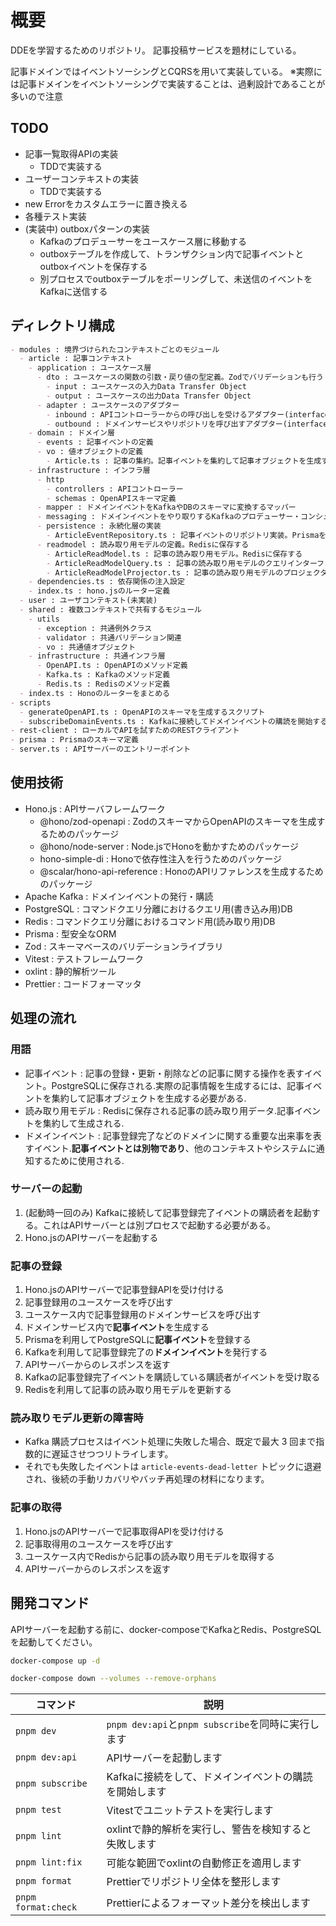 # 概要

DDEを学習するためのリポジトリ。
記事投稿サービスを題材にしている。

記事ドメインではイベントソーシングとCQRSを用いて実装している。
※実際には記事ドメインをイベントソーシングで実装することは、過剰設計であることが多いので注意

## TODO

- 記事一覧取得APIの実装
  - TDDで実装する
- ユーザーコンテキストの実装
  - TDDで実装する
- new Errorをカスタムエラーに置き換える
- 各種テスト実装
- (実装中) outboxパターンの実装
  - Kafkaのプロデューサーをユースケース層に移動する
  - outboxテーブルを作成して、トランザクション内で記事イベントとoutboxイベントを保存する
  - 別プロセスでoutboxテーブルをポーリングして、未送信のイベントをKafkaに送信する

## ディレクトリ構成

```md
- modules : 境界づけられたコンテキストごとのモジュール
  - article : 記事コンテキスト
    - application : ユースケース層
      - dto : ユースケースの関数の引数・戻り値の型定義。Zodでバリデーションも行う
        - input : ユースケースの入力Data Transfer Object
        - output : ユースケースの出力Data Transfer Object
      - adapter : ユースケースのアダプター
        - inbound : APIコントローラーからの呼び出しを受けるアダプター(interface)
        - outbound : ドメインサービスやリポジトリを呼び出すアダプター(interface)
    - domain : ドメイン層
      - events : 記事イベントの定義
      - vo : 値オブジェクトの定義
        - Article.ts : 記事の集約。記事イベントを集約して記事オブジェクトを生成する  
    - infrastructure : インフラ層
      - http
        - controllers : APIコントローラー
        - schemas : OpenAPIスキーマ定義
      - mapper : ドメインイベントをKafkaやDBのスキーマに変換するマッパー
      - messaging : ドメインイベントをやり取りするKafkaのプロデューサー・コンシューマー
      - persistence : 永続化層の実装
        - ArticleEventRepository.ts : 記事イベントのリポジトリ実装。Prismaを利用してPostgreSQLに保存する　 
      - readmodel : 読み取り用モデルの定義。Redisに保存する
        - ArticleReadModel.ts : 記事の読み取り用モデル。Redisに保存する
        - ArticleReadModelQuery.ts : 記事の読み取り用モデルのクエリインターフェース
        - ArticleReadModelProjector.ts : 記事の読み取り用モデルのプロジェクター。記事イベントを受けて読み取り用モデルを更新する
    - dependencies.ts : 依存関係の注入設定
    - index.ts : hono.jsのルーター定義  
  - user : ユーザコンテキスト(未実装)
  - shared : 複数コンテキストで共有するモジュール
    - utils
      - exception : 共通例外クラス
      - validator : 共通バリデーション関連
      - vo : 共通値オブジェクト
    - infrastructure : 共通インフラ層
      - OpenAPI.ts : OpenAPIのメソッド定義
      - Kafka.ts : Kafkaのメソッド定義
      - Redis.ts : Redisのメソッド定義
  - index.ts : Honoのルーターをまとめる
- scripts
  - generateOpenAPI.ts : OpenAPIのスキーマを生成するスクリプト
  - subscribeDomainEvents.ts : Kafkaに接続してドメインイベントの購読を開始するスクリプト
- rest-client : ローカルでAPIを試すためのRESTクライアント
- prisma : Prismaのスキーマ定義
- server.ts : APIサーバーのエントリーポイント
```

## 使用技術

- Hono.js : APIサーバフレームワーク
  - @hono/zod-openapi : ZodのスキーマからOpenAPIのスキーマを生成するためのパッケージ
  - @hono/node-server : Node.jsでHonoを動かすためのパッケージ
  - hono-simple-di : Honoで依存性注入を行うためのパッケージ
  - @scalar/hono-api-reference : HonoのAPIリファレンスを生成するためのパッケージ
- Apache Kafka : ドメインイベントの発行・購読
- PostgreSQL : コマンドクエリ分離におけるクエリ用(書き込み用)DB
- Redis : コマンドクエリ分離におけるコマンド用(読み取り用)DB
- Prisma : 型安全なORM
- Zod : スキーマベースのバリデーションライブラリ
- Vitest : テストフレームワーク
- oxlint : 静的解析ツール
- Prettier : コードフォーマッタ

## 処理の流れ

### 用語

- 記事イベント : 記事の登録・更新・削除などの記事に関する操作を表すイベント。PostgreSQLに保存される.実際の記事情報を生成するには、記事イベントを集約して記事オブジェクトを生成する必要がある.
- 読み取り用モデル : Redisに保存される記事の読み取り用データ.記事イベントを集約して生成される.
- ドメインイベント : 記事登録完了などのドメインに関する重要な出来事を表すイベント.**記事イベントとは別物であり**、他のコンテキストやシステムに通知するために使用される.

### サーバーの起動

1. (起動時一回のみ) Kafkaに接続して記事登録完了イベントの購読者を起動する。これはAPIサーバーとは別プロセスで起動する必要がある。
2. Hono.jsのAPIサーバーを起動する

### 記事の登録

1. Hono.jsのAPIサーバーで記事登録APIを受け付ける
2. 記事登録用のユースケースを呼び出す
3. ユースケース内で記事登録用のドメインサービスを呼び出す
4. ドメインサービス内で**記事イベント**を生成する
5. Prismaを利用してPostgreSQLに**記事イベント**を登録する
6. Kafkaを利用して記事登録完了の**ドメインイベント**を発行する
7. APIサーバーからのレスポンスを返す
8. Kafkaの記事登録完了イベントを購読している購読者がイベントを受け取る
9. Redisを利用して記事の読み取り用モデルを更新する

### 読み取りモデル更新の障害時

- Kafka 購読プロセスはイベント処理に失敗した場合、既定で最大 3 回まで指数的に遅延させつつリトライします。
- それでも失敗したイベントは `article-events-dead-letter` トピックに退避され、後続の手動リカバリやバッチ再処理の材料になります。

### 記事の取得

1. Hono.jsのAPIサーバーで記事取得APIを受け付ける
2. 記事取得用のユースケースを呼び出す
3. ユースケース内でRedisから記事の読み取り用モデルを取得する
4. APIサーバーからのレスポンスを返す

## 開発コマンド

APIサーバーを起動する前に、docker-composeでKafkaとRedis、PostgreSQLを起動してください。

```sh
docker-compose up -d
```

```sh
docker-compose down --volumes --remove-orphans
```

| コマンド            | 説明                                                 |
| ------------------- | ---------------------------------------------------- |
| `pnpm dev`          | `pnpm dev:api`と`pnpm subscribe`を同時に実行します |
| `pnpm dev:api`      | APIサーバーを起動します                             |
| `pnpm subscribe`    | Kafkaに接続をして、ドメインイベントの購読を開始します                 |
| `pnpm test`         | Vitestでユニットテストを実行します                         |
| `pnpm lint`         | oxlintで静的解析を実行し、警告を検知すると失敗します |
| `pnpm lint:fix`     | 可能な範囲でoxlintの自動修正を適用します             |
| `pnpm format`       | Prettierでリポジトリ全体を整形します               |
| `pnpm format:check` | Prettierによるフォーマット差分を検出します           |
